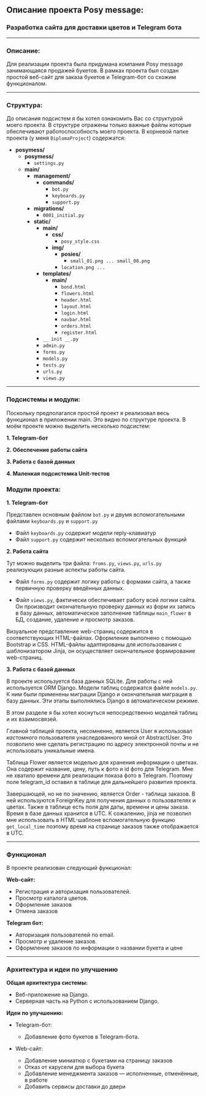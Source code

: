 ## Описание проекта Posy message:
### Разработка сайта для доставки цветов и Telegram бота

---
### Описание:

Для реализации проекта была придумана компания Posy message занимающаяся продажей букетов.
В рамках проекта был создан простой веб-сайт для заказа букетов и Telegram-бот со схожим функционалом.

---
### Структура:

До описания подсистем я бы хотел ознакомить Вас со структурой моего проекта.
В структуре отражены только важные файлы которые обеспечивают работоспособность моего проекта. 
В корневой папке проекта (у меня `DiplomaProject`) содержатся:
- **posymess/**
  - **posymess/**
    - `settings.py` 
  - **main/** 
    - **management/**
      - **commands/**
        - `bot.py`
        - `keyboards.py`
        - `support.py`
    - **migrations/**
      - `0001_initial.py`
    - **static/**
      - **main/**
        - **css/**
          - `posy_style.css` 
        - **img/**
          - **posies/**
            - `small_01.png ... small_08.png`
          - `location.png ...`
      - **templates/**
        - **main/**
          - `bond.html`
          - `flowers.html`
          - `header.html`
          - `layout.html`
          - `login.html`
          - `navbar.html`
          - `orders.html`
          - `register.html`
      - `__ init __.py`
      - `admin.py`
      - `forms.py`
      - `models.py`
      - `tests.py`
      - `urls.py`
      - `views.py`

---
### Подсистемы и модули:

Поскольку предполагался простой проект я реализовал весь функционал в приложении main.
Это видно по структуре проекта. В моём проекте можно выделить несколько подсистем:

**1. Telegram-бот**

**2. Обеспечение работы сайта**

**3. Работа с базой данных**

**4. Маленкая подсистемка Unit-тестов**

### Модули проекта:

**1. Telegram-бот**
   
   Представлен основным файлом `bot.py` и двумя вспомогательными файлами `keyboards.py` и `support.py`
   - Файл `keyboards.py` содержит модели reply-клавиатур
   - Файл `support.py` содержит несколько вспомогательных функций

**2. Работа сайта**

   Тут можно выделить три файла: `froms.py`, `views.py`, `urls.py` реализующих разные аспекты работы сайта.
   
   - Файл `forms.py` содержит логику работы с формами сайта, а также первичную проверку введённых данных.

   - Файл `views.py`, фактически обеспечивает работу всей логики сайта. Он производит окончательную проверку
   данных из форм их запись в базу данных, автоматическое заполнение таблицы `main_flower` в БД, создание, удаление
   и просмотр заказов. 

  Визуальное представление web-страниц содержится в соответствующих HTML-файлах. Оформление выполнено с помощью Bootstrap и
  CSS. HTML-файлы адаптированы для использования с шаблонизатором Jinja, он осуществляет окончательное формирование web-страниц.

**3. Работа с базой данных**

  В проекте используется база данных SQLite. Для работы с ней используется ORM Django. Модели таблиц содержатся файле `models.py`.
  К ним были применены миграции Django и окончательная миграция в базу данных. Эти этапы выполнялись Django в автоматическом режиме.

  В этом разделе я бы хотел коснуться непосредственно моделей таблиц и их взаимосвязей.
  
  Главной таблицей проекта, несомненно, является User я использовал *кастомного* пользователя унаследованного мной от AbstractUser.
  Это позволило мне сделать регистрацию по адресу электронной почты и не использовать уникальные имена.

  Таблица Flower является моделью для хранения информации о цветках. Она содержит название, цену, путь к фото и id фото для Telegram.
  Мне не хватило времени для реализации показа фото в Telegram. Поэтому поле telegram_id оставил в таблице для дальнейшего развития проекта.

  Завершающей, но не по значению, является Order - таблица заказов. В ней используются ForeignKey для получения данных о пользователях и цветах.
  Также в таблице есть поля для даты, времени и цены заказа. Время в базе данных хранится в UTC. К сожалению, jinja не позволил мне использовать в
  HTML-шаблоне вспомогательную функцию `get_local_time` поэтому время на странице заказов также отображается в UTC. 

---
### Функционал

В проекте реализован следующий функционал:

**Web-сайт:**

- Регистрация и авторизация пользователей.
- Просмотр каталога цветов.
- Оформление заказов
- Отмена заказов

**Telegram бот:**

- Авторизация пользователей по email.
- Просмотр и удаление заказов.
- Оформление заказов по информации о названии букета и цене

---
### Архитектура и идеи по улучшению

**Общая архитектура системы:**
 
- Веб-приложение на Django.
- Серверная часть на Python с использованием Django.

**Идеи по улучшению:**

- Telegram-бот:
  - Добавление фото букетов в Telegram-бота.


- Web-сайт:
  - Добавление миниатюр с букетами на страницу заказов
  - Отказ от карусели для выбора букета
  - Добавление менеджмента заказов — исполненные, отменённые, в работе  
  - Добавить сервисы доставки до двери